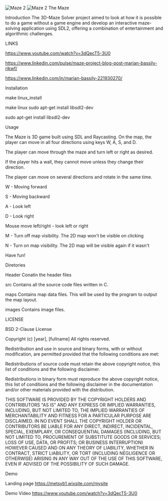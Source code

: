 ![Maze 2](https://github.com/Mariangithubit/Maze/assets/125896481/a4ba648a-0d96-4fe8-8257-3d8aae493b8f)
![Maze 2](https://github.com/Mariangithubit/Maze/assets/125896481/0b14fd78-f75c-4757-837c-1e0431c02ffb)
The Maze

Introduction The 3D-Maze Solver project aimed to look at how it is possible to do a game without a game engine and develop an interactive maze-solving application using SDL2, offering a combination of entertainment and algorithmic challenges.

LINKS

https://www.youtube.com/watch?v=3dQecT5-3U0

https://www.linkedin.com/pulse/maze-project-blog-post-marian-bassily-rikwf/

https://www.linkedin.com/in/marian-bassily-221930270/

Installation

make linux_install

make linux sudo apt-get install libsdl2-dev

sudo apt-get install libsdl2-dev

Usage

The Maze is 3D game built using SDL and Raycasting. On the map, the player can move in all four directions using keys W, A, S, and D.

The player can move through the maze and turn left or right as desired.

If the player hits a wall, they cannot move unless they change their direction.

The player can move on several directions and rotate in the same time.

W - Moving forward

S - Moving backward

A - Look left

D - Look right

Mouse move left/right - look left or right

M - Turn off map visibility. The 2D map won't be visible on clicking

N - Turn on map visibility. The 2D map will be visible again if it wasn't

Have fun!

Diretories

Header Conatin the header files

src Contains all the source code files written in C.

maps Contains map data files. This will be used by the program to output the map layout.

images Contains image files.

LICENSE

BSD 2-Clause License

Copyright (c) [year], [fullname] All rights reserved.

Redistribution and use in source and binary forms, with or without modification, are permitted provided that the following conditions are met:

Redistributions of source code must retain the above copyright notice, this list of conditions and the following disclaimer.

Redistributions in binary form must reproduce the above copyright notice, this list of conditions and the following disclaimer in the documentation and/or other materials provided with the distribution.

THIS SOFTWARE IS PROVIDED BY THE COPYRIGHT HOLDERS AND CONTRIBUTORS "AS IS" AND ANY EXPRESS OR IMPLIED WARRANTIES, INCLUDING, BUT NOT LIMITED TO, THE IMPLIED WARRANTIES OF MERCHANTABILITY AND FITNESS FOR A PARTICULAR PURPOSE ARE DISCLAIMED. IN NO EVENT SHALL THE COPYRIGHT HOLDER OR CONTRIBUTORS BE LIABLE FOR ANY DIRECT, INDIRECT, INCIDENTAL, SPECIAL, EXEMPLARY, OR CONSEQUENTIAL DAMAGES (INCLUDING, BUT NOT LIMITED TO, PROCUREMENT OF SUBSTITUTE GOODS OR SERVICES; LOSS OF USE, DATA, OR PROFITS; OR BUSINESS INTERRUPTION) HOWEVER CAUSED AND ON ANY THEORY OF LIABILITY, WHETHER IN CONTRACT, STRICT LIABILITY, OR TORT (INCLUDING NEGLIGENCE OR OTHERWISE) ARISING IN ANY WAY OUT OF THE USE OF THIS SOFTWARE, EVEN IF ADVISED OF THE POSSIBILITY OF SUCH DAMAGE.

Demo

Landing page https://metsyb1.wixsite.com/mysite

Demo Video https://www.youtube.com/watch?v=3dQecT5-3U0
